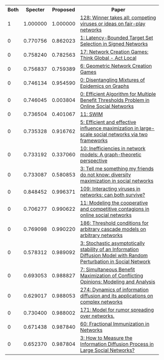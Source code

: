 <html><table><tr>
<th>Both</th>
<th>Specter</th>
<th>Proposed</th>
<th>Paper</th>
</tr>
<tr>
<td>1</td>
<td>1.000000</td>
<td>1.000000</td>
<td><a href="https://www.semanticscholar.org/paper/8a0a9cf1a2bb5433d10daa5b3f15873c892f319d">128: Winner takes all: competing viruses or ideas on fair-play networks</a></td>
</tr>
<tr>
<td>0</td>
<td>0.770756</td>
<td>0.862023</td>
<td><a href="https://www.semanticscholar.org/paper/0118e8f7735bf24d9e556f9ac9ee2ad71337eed2">1: Latency-Bounded Target Set Selection in Signed Networks</a></td>
</tr>
<tr>
<td>0</td>
<td>0.758240</td>
<td>0.782563</td>
<td><a href="https://www.semanticscholar.org/paper/8949a74ead4c088ab0fc70eb1c421343c838e958">17: Network Creation Games: Think Global - Act Local</a></td>
</tr>
<tr>
<td>0</td>
<td>0.756837</td>
<td>0.759389</td>
<td><a href="https://www.semanticscholar.org/paper/d6b3823f89f88fb771c9cc3a0b38ec82392044fc">6: Geometric Network Creation Games</a></td>
</tr>
<tr>
<td>0</td>
<td>0.746134</td>
<td>0.954590</td>
<td><a href="https://www.semanticscholar.org/paper/4b242a41477b542ebe8b323f34a754c40ab84cb0">0: Disentangling Mixtures of Epidemics on Graphs</a></td>
</tr>
<tr>
<td>0</td>
<td>0.746045</td>
<td>0.003804</td>
<td><a href="https://www.semanticscholar.org/paper/27df212c0dec350f8fc1b57f019e74f9c3fc48ea">0: Efficient Algorithm for Multiple Benefit Thresholds Problem in Online Social Networks</a></td>
</tr>
<tr>
<td>0</td>
<td>0.736504</td>
<td>0.401067</td>
<td><a href="https://www.semanticscholar.org/paper/6748fa417f0202c9ab1540f9ef794e16eecfe7c3">11: SWIM</a></td>
</tr>
<tr>
<td>0</td>
<td>0.735328</td>
<td>0.916762</td>
<td><a href="https://www.semanticscholar.org/paper/51ea510c1531e903de808a6b457d2dbdeb149495">5: Efficient and effective influence maximization in large-scale social networks via two frameworks</a></td>
</tr>
<tr>
<td>0</td>
<td>0.733192</td>
<td>0.337060</td>
<td><a href="https://www.semanticscholar.org/paper/46b3b0ae21ebda391b87a5c64e9b8dea87fd669c">10: Inefficiencies in network models: A graph-theoretic perspective</a></td>
</tr>
<tr>
<td>0</td>
<td>0.733087</td>
<td>0.580853</td>
<td><a href="https://www.semanticscholar.org/paper/bbbb133532ec94c20f794852307fee5be9c299b6">3: Tell me something my friends do not know: diversity maximization in social networks</a></td>
</tr>
<tr>
<td>0</td>
<td>0.848452</td>
<td>0.996371</td>
<td><a href="https://www.semanticscholar.org/paper/c40db8aa046129083b08bf3620dba8ba9c23e914">109: Interacting viruses in networks: can both survive?</a></td>
</tr>
<tr>
<td>0</td>
<td>0.706277</td>
<td>0.990622</td>
<td><a href="https://www.semanticscholar.org/paper/36d57fa0b12162efa65f5dd50139038d01148e1d">11: Modeling the cooperative and competitive contagions in online social networks</a></td>
</tr>
<tr>
<td>0</td>
<td>0.769098</td>
<td>0.990220</td>
<td><a href="https://www.semanticscholar.org/paper/8c6c8dab8490da06f132ab0406d0960055b6609d">186: Threshold conditions for arbitrary cascade models on arbitrary networks</a></td>
</tr>
<tr>
<td>0</td>
<td>0.578312</td>
<td>0.989092</td>
<td><a href="https://www.semanticscholar.org/paper/f8e4ee6df160b2264315a09b74b99df5c57e203b">3: Stochastic asymptotically stability of an Information Diffusion Model with Random Perturbation in Social Network</a></td>
</tr>
<tr>
<td>0</td>
<td>0.693053</td>
<td>0.988827</td>
<td><a href="https://www.semanticscholar.org/paper/9ed74a5cf86d60f70cea2098cf46b71594abca4d">7: Simultaneous Benefit Maximization of Conflicting Opinions: Modeling and Analysis</a></td>
</tr>
<tr>
<td>0</td>
<td>0.629017</td>
<td>0.988053</td>
<td><a href="https://www.semanticscholar.org/paper/b0c4a25dd21dbabd7dabc2736eca1c4f3b366bd2">274: Dynamics of information diffusion and its applications on complex networks</a></td>
</tr>
<tr>
<td>0</td>
<td>0.730400</td>
<td>0.988002</td>
<td><a href="https://www.semanticscholar.org/paper/838df162c89312a0ec32cec002908ebb58090d02">171: Model for rumor spreading over networks.</a></td>
</tr>
<tr>
<td>0</td>
<td>0.671438</td>
<td>0.987840</td>
<td><a href="https://www.semanticscholar.org/paper/e4dcbcc0cd38c8d9dfb23c66b0c02f2101210ad3">60: Fractional Immunization in Networks</a></td>
</tr>
<tr>
<td>0</td>
<td>0.652370</td>
<td>0.987804</td>
<td><a href="https://www.semanticscholar.org/paper/88a7445d39bd89f89b4d7a1d530d646b26c5ef5b">3: How to Measure the Information Diffusion Process in Large Social Networks?</a></td>
</tr>
</table></html>
